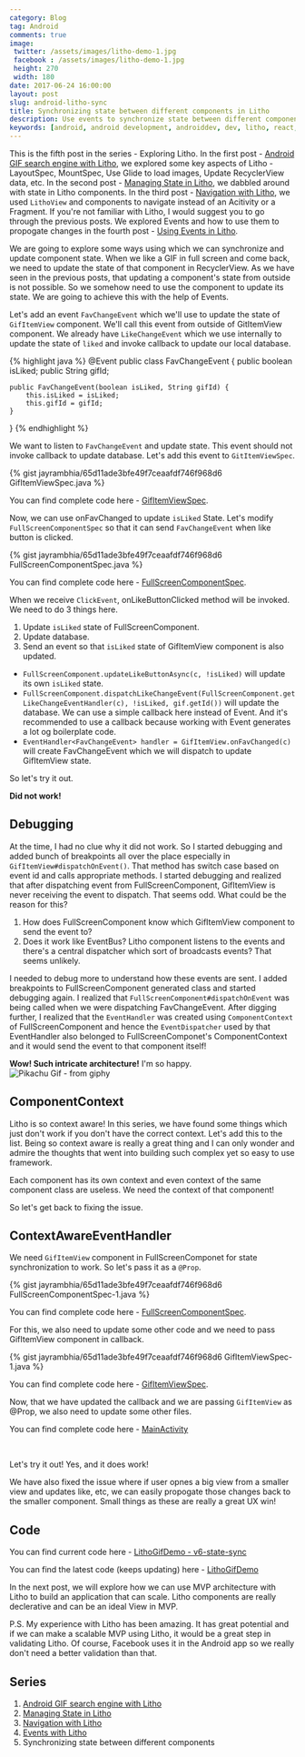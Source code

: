 ```yaml
---
category: Blog
tag: Android
comments: true
image:
 twitter: /assets/images/litho-demo-1.jpg
 facebook : /assets/images/litho-demo-1.jpg
 height: 270
 width: 180
date: 2017-06-24 16:00:00
layout: post
slug: android-litho-sync
title: Synchronizing state between different components in Litho
description: Use events to synchronize state between different components in Litho, Propogate state changes in Litho
keywords: [android, android development, androiddev, dev, litho, react, ui, gif, gifs, search, engine, facebook, open source, recyclerview with Litho, props in Litho, state in Litho, events with Litho, custom events in Litho, propogate state changes in Litho, synchronize state in Litho]
---
```


This is the fifth post in the series - Exploring Litho. In the first post - [Android GIF search engine with Litho](/blog/android-litho-gifs), we explored some key aspects of Litho - LayoutSpec, MountSpec, Use Glide to load images, Update RecyclerView data, etc. In the second post - [Managing State in Litho](/blog/android-litho-state), we dabbled around with state in Litho components. In the third post - [Navigation with Litho](/blog/android-litho-navigation), we used `LithoView` and components to navigate instead of an Acitivity or a Fragment. If you're not familiar with Litho, I would suggest you to go through the previous posts. We explored Events and how to use them to propogate changes in the fourth post - [Using Events in Litho](/blog/android-litho-events).

We are going to explore some ways using which we can synchronize and update component state. When we like a GIF in full screen and come back, we need to update the state of that component in RecyclerView. As we have seen in the previous posts, that updating a component's state from outside is not possible. So we somehow need to use the component to update its state. We are going to achieve this with the help of Events.

Let's add an event `FavChangeEvent` which we'll use to update the state of `GifItemView` component. We'll call this event from outside of GitItemView component. We already have `LikeChangeEvent` which we use internally to update the state of `liked` and invoke callback to update our local database.

{% highlight java %}
@Event
public class FavChangeEvent {
	public boolean isLiked;
	public String gifId;

	public FavChangeEvent(boolean isLiked, String gifId) {
		this.isLiked = isLiked;
		this.gifId = gifId;
	}
}
{% endhighlight %}

We want to listen to `FavChangeEvent` and update state. This event should not invoke callback to update database. Let's add this event to `GitItemViewSpec`.

{% gist jayrambhia/65d11ade3bfe49f7ceaafdf746f968d6 GifItemViewSpec.java %}

You can find complete code here - [GifItemViewSpec](https://github.com/jayrambhia/LithoGifSearch/blob/v6-state-sync/app/src/main/java/com/fenchtose/lithogifsearch/components/GifItemViewSpec.java).

Now, we can use onFavChanged to update `isLiked` State. Let's modify `FullScreenComponentSpec` so that it can send `FavChangeEvent` when like button is clicked.

{% gist jayrambhia/65d11ade3bfe49f7ceaafdf746f968d6 FullScreenComponentSpec.java %}

You can find complete code here - [FullScreenComponentSpec](https://github.com/jayrambhia/LithoGifSearch/blob/v6-state-sync/app/src/main/java/com/fenchtose/lithogifsearch/components/FullScreenComponentSpec.java).

When we receive `ClickEvent`, onLikeButtonClicked method will be invoked. We need to do 3 things here.

 1. Update `isLiked` state of FullScreenComponent.
 2. Update database.
 3. Send an event so that `isLiked` state of GifItemView component is also updated.

 - `FullScreenComponent.updateLikeButtonAsync(c, !isLiked)` will update its own `isLiked` state.
 - `FullScreenComponent.dispatchLikeChangeEvent(FullScreenComponent.getLikeChangeEventHandler(c), !isLiked, gif.getId())` will update the database. We can use a simple callback here instead of Event. And it's recommended to use a callback because working with Event generates a lot og boilerplate code.
 - `EventHandler<FavChangeEvent> handler = GifItemView.onFavChanged(c)` will create FavChangeEvent which we will dispatch to update GifItemView state.

So let's try it out.

**Did not work!**

## Debugging

At the time, I had no clue why it did not work. So I started debugging and added bunch of breakpoints all over the place especially in `GifItemView#dispatchOnEvent()`. That method has switch case based on event id and calls appropriate methods. I started debugging and realized that after dispatching event from FullScreenComponent, GifItemView is never receiving the event to dispatch. That seems odd. What could be the reason for this?

 1. How does FullScreenComponent know which GifItemView component to send the event to?
 2. Does it work like EventBus? Litho component listens to the events and there's a central dispatcher which sort of broadcasts events? That seems unlikely.

I needed to debug more to understand how these events are sent. I added breakpoints to FullScreenComponent generated class and started debugging again. I realized that `FullScreenComponent#dispatchOnEvent` was being called when we were dispatching FavChangeEvent. After digging further, I realized that the `EventHandler` was created using `ComponentContext` of FullScreenComponent and hence the `EventDispatcher` used by that EventHandler also belonged to FullScreenComponet's ComponentContext and it would send the event to that component itself!

**Wow! Such intricate architecture!** I'm so happy.
<br/>
![Pikachu Gif - from giphy](http://i.imgur.com/OXlfqkj.gif)

## ComponentContext

Litho is so context aware! In this series, we have found some things which just don't work if you don't have the correct context. Let's add this to the list. Being so context aware is really a great thing and I can only wonder and admire the thoughts that went into building such complex yet so easy to use framework.

Each component has its own context and even context of the same component class are useless. We need the context of that component!

So let's get back to fixing the issue.

## ContextAwareEventHandler

We need `GifItemView` component in FullScreenComponet for state synchronization to work. So let's pass it as a `@Prop`.

{% gist jayrambhia/65d11ade3bfe49f7ceaafdf746f968d6 FullScreenComponentSpec-1.java %}

You can find complete code here - [FullScreenComponentSpec](https://github.com/jayrambhia/LithoGifSearch/blob/v6-state-sync/app/src/main/java/com/fenchtose/lithogifsearch/components/FullScreenComponentSpec.java).

For this, we also need to update some other code and we need to pass GifItemView component in callback.

{% gist jayrambhia/65d11ade3bfe49f7ceaafdf746f968d6 GifItemViewSpec-1.java %}

You can find complete code here - [GifItemViewSpec](https://github.com/jayrambhia/LithoGifSearch/blob/v6-state-sync/app/src/main/java/com/fenchtose/lithogifsearch/components/GifItemViewSpec.java).

Now, that we have updated the callback and we are passing `GifItemView` as @Prop, we also need to update some other files.

You can find complete code here - [MainActivity](https://github.com/jayrambhia/LithoGifSearch/blob/v6-state-sync/app/src/main/java/com/fenchtose/lithogifsearch/MainActivity.java)

<br/>

Let's try it out! Yes, and it does work!

We have also fixed the issue where if user opnes a big view from a smaller view and updates like, etc, we can easily propogate those changes back to the smaller component. Small things as these are really a great UX win!

## Code

You can find current code here - [LithoGifDemo - v6-state-sync](https://github.com/jayrambhia/LithoGifSearch/tree/v6-state-sync)

You can find the latest code (keeps updating) here - [LithoGifDemo](https://github.com/jayrambhia/LithoGifSearch)

In the next post, we will explore how we can use MVP architecture with Litho to build an application that can scale. Litho components are really declerative and can be an ideal View in MVP.

P.S. My experience with Litho has been amazing. It has great potential and if we can make a scalable MVP using Litho, it would be a great step in validating Litho. Of course, Facebook uses it in the Android app so we really don't need a better validation than that.

## Series

 1. [Android GIF search engine with Litho](/blog/android-litho-gifs)
 2. [Managing State in Litho](/blog/android-litho-state)
 3. [Navigation with Litho](/blog/android-litho-navigation)
 4. [Events with Litho](/blog/android-litho-events)
 5. Synchronizing state between different components